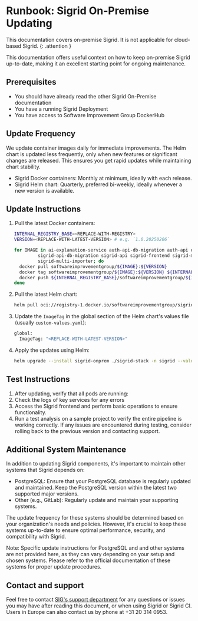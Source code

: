 # Runbook: Sigrid On-Premise Updating

This documentation covers on-premise Sigrid. It is not applicable for cloud-based Sigrid.
{: .attention }

This documentation offers useful context on how to keep on-premise Sigrid up-to-date, making it an excellent starting point for ongoing maintenance.

## Prerequisites

- You should have already read the other Sigrid On-Premise documentation
- You have a running Sigrid Deployment
- You have access to Software Improvement Group DockerHub

## Update Frequency

We update container images daily for immediate improvements. The Helm chart is updated less frequently, only when new features or significant changes are released. This ensures you get rapid updates while maintaining chart stability.

- Sigrid Docker containers: Monthly at minimum, ideally with each release.
- Sigrid Helm chart: Quarterly, preferred bi-weekly, ideally whenever a new version is available.

## Update Instructions

1. Pull the latest Docker containers:
```bash
   INTERNAL_REGISTRY_BASE=<REPLACE-WITH-REGISTRY>
   VERSION=<REPLACE-WITH-LATEST-VERSION> # e.g. `1.0.20250206`

   for IMAGE in ai-explanation-service auth-api-db-migration auth-api quality-model-service \
            sigrid-api-db-migration sigrid-api sigrid-frontend sigrid-multi-analyzer \
            sigrid-multi-importer; do
     docker pull softwareimprovementgroup/${IMAGE}:${VERSION}
     docker tag softwareimprovementgroup/${IMAGE}:${VERSION} ${INTERNAL_REGISTRY_BASE}/softwareimprovementgroup/${IMAGE}:${VERSION}
     docker push ${INTERNAL_REGISTRY_BASE}/softwareimprovementgroup/${IMAGE}:${VERSION}
   done
```

2. Pull the latest Helm chart:

```bash
   helm pull oci://registry-1.docker.io/softwareimprovementgroup/sigrid-stack --version <latest tag>
```

3. Update the `ImageTag` in the global section of the Helm chart's values file (usually `custom-values.yaml`):

```bash
   global:
     ImageTag: "<REPLACE-WITH-LATEST-VERSION>"
```

4. Apply the updates using Helm:

```bash
   helm upgrade --install sigrid-onprem ./sigrid-stack -n sigrid --values ./sigrid-stack/custom-values.yaml
```

## Test Instructions

1. After updating, verify that all pods are running:
2. Check the logs of key services for any errors
3. Access the Sigrid frontend and perform basic operations to ensure functionality.
4. Run a test analysis on a sample project to verify the entire pipeline is working correctly.
If any issues are encountered during testing, consider rolling back to the previous version and contacting support.

## Additional System Maintenance

In addition to updating Sigrid components, it's important to maintain other systems that Sigrid depends on:

- PostgreSQL: Ensure that your PostgreSQL database is regularly updated and maintained. Keep the PostgreSQL version within the latest two supported major versions.
- Other (e.g., GitLab): Regularly update and maintain your supporting systems.

The update frequency for these systems should be determined based on your organization's needs and policies. However, it's crucial to keep these systems up-to-date to ensure optimal performance, security, and compatibility with Sigrid.

Note: Specific update instructions for PostgreSQL and and other systems are not provided here, as they can vary depending on your setup and chosen systems. Please refer to the official documentation of these systems for proper update procedures.

## Contact and support

Feel free to contact [SIG's support department](mailto:support@softwareimprovementgroup.com) for any questions or issues you may have after reading this document, or when using Sigrid or Sigrid CI. Users in Europe can also contact us by phone at +31 20 314 0953.
